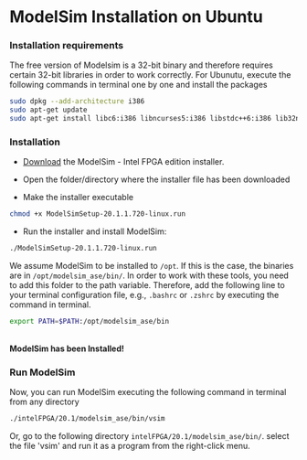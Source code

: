 # ModelSim Installation on Ubuntu

### Installation requirements

The free version of Modelsim is a 32-bit binary and therefore requires certain 32-bit libraries in order to work correctly. For Ubunutu, execute the following commands in terminal one by one and install the packages

```sh
sudo dpkg --add-architecture i386
sudo apt-get update
sudo apt-get install libc6:i386 libncurses5:i386 libstdc++6:i386 lib32ncurses6 libxft2 libxft2:i386 libxext6 libxext6:i386 
```

### Installation

* [Download](https://download.altera.com/akdlm/software/acdsinst/20.1std.1/720/ib_installers/ModelSimSetup-20.1.1.720-linux.run) the ModelSim - Intel FPGA edition installer. 

* Open the folder/directory where the installer file has been downloaded

* Make the installer executable

```sh
chmod +x ModelSimSetup-20.1.1.720-linux.run
```

* Run the installer and install ModelSim:

```sh
./ModelSimSetup-20.1.1.720-linux.run
```

We assume ModelSim to be installed to `/opt`. If this is the case, the binaries are in `/opt/modelsim_ase/bin/`. In order to work with these tools, you need to add this folder to the path variable. Therefore, add the following line to your terminal configuration file, e.g., `.bashrc` or `.zshrc` by executing the command in terminal.

```sh
export PATH=$PATH:/opt/modelsim_ase/bin
```
<br> <b> ModelSim has been Installed! </b>
### Run ModelSim
Now, you can run ModelSim executing the following command in terminal from any directory
  ```sh
  ./intelFPGA/20.1/modelsim_ase/bin/vsim
  ```
  Or, go to the following directory ``` intelFPGA/20.1/modelsim_ase/bin/ ```. select the file 'vsim' and run it as a program from the right-click menu. 

